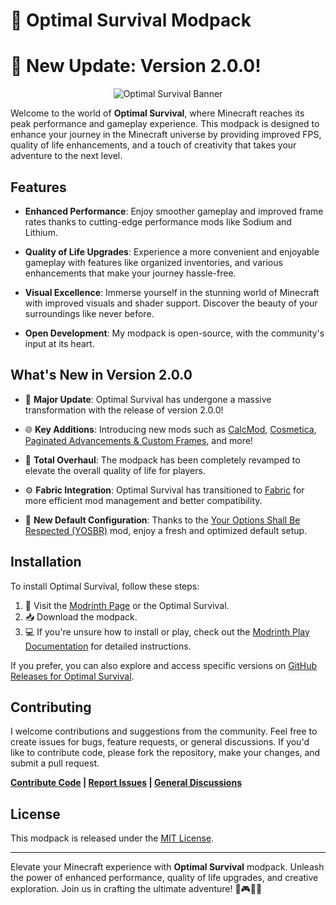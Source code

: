 # 🚀 Optimal Survival Modpack
# 🌟 New Update: Version 2.0.0!
<p align="center">
  <img src="https://i.imgur.com/Cbs9ixz.png" alt="Optimal Survival Banner">
</p>

Welcome to the world of **Optimal Survival**, where Minecraft reaches its peak performance and gameplay experience. This modpack is designed to enhance your journey in the Minecraft universe by providing improved FPS, quality of life enhancements, and a touch of creativity that takes your adventure to the next level.

## Features

- **Enhanced Performance**: Enjoy smoother gameplay and improved frame rates thanks to cutting-edge performance mods like Sodium and Lithium.

- **Quality of Life Upgrades**: Experience a more convenient and enjoyable gameplay with features like organized inventories, and various enhancements that make your journey hassle-free.

- **Visual Excellence**: Immerse yourself in the stunning world of Minecraft with improved visuals and shader support. Discover the beauty of your surroundings like never before.

- **Open Development**: My modpack is open-source, with the community's input at its heart.

## What's New in Version 2.0.0

- 🔄 **Major Update**: Optimal Survival has undergone a massive transformation with the release of version 2.0.0!
  
- 🌐 **Key Additions**: Introducing new mods such as [CalcMod](https://modrinth.com/mod/calcmod), [Cosmetica](https://modrinth.com/mod/cosmetica), [Paginated Advancements & Custom Frames](https://modrinth.com/mod/paginatedadvancements), and more!

- 🚀 **Total Overhaul**: The modpack has been completely revamped to elevate the overall quality of life for players.

- ⚙️ **Fabric Integration**: Optimal Survival has transitioned to [Fabric](https://fabricmc.net/) for more efficient mod management and better compatibility.

- 🌈 **New Default Configuration**: Thanks to the [Your Options Shall Be Respected (YOSBR)](https://modrinth.com/mod/yosbr) mod, enjoy a fresh and optimized default setup.

## Installation

To install Optimal Survival, follow these steps:

1. 🚀 Visit the [Modrinth Page](https://modrinth.com/modpack/optimal-survival) or the Optimal Survival.
2. 📥 Download the modpack.
3. 💻 If you're unsure how to install or play, check out the [Modrinth Play Documentation](https://docs.modrinth.com/modpacks/play) for detailed instructions.

If you prefer, you can also explore and access specific versions on [GitHub Releases for Optimal Survival](https://github.com/Cacahouetes/Optimal-Survival/releases).

## Contributing

I welcome contributions and suggestions from the community. Feel free to create issues for bugs, feature requests, or general discussions. If you'd like to contribute code, please fork the repository, make your changes, and submit a pull request.

**[Contribute Code](https://github.com/Cacahouetes/Optimal-Survival/pulls) | [Report Issues](https://github.com/Cacahouetes/Optimal-Survival/issues) | [General Discussions](https://github.com/Cacahouetes/Optimal-Survival/discussions/1)**

## License

This modpack is released under the [MIT License](https://github.com/Cacahouetes/Optimal-Survival/blob/main/LICENSE).

---

Elevate your Minecraft experience with **Optimal Survival** modpack. Unleash the power of enhanced performance, quality of life upgrades, and creative exploration. Join us in crafting the ultimate adventure! 🌟🎮🚀🌈
